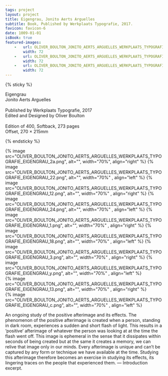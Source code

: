 ```yaml
---
tags: project
layout: project
title: Eigengrau, Jonito Aerts Arguelles
subtitle: Book, Published by Werkplaats Typografie, 2017.
favicon: favicon-6
date: 1009-01-01
isBook: true
featured-images: 
    -   url: OLIVER_BOULTON_JONITO_AERTS_ARGUELLES_WERKPLAATS_TYPOGRAFIE_EIGENGRAU_2.png
        width: 72
    -   url: OLIVER_BOULTON_JONITO_AERTS_ARGUELLES_WERKPLAATS_TYPOGRAFIE_EIGENGRAU_1.png
        width: 72
    -   url: OLIVER_BOULTON_JONITO_AERTS_ARGUELLES_WERKPLAATS_TYPOGRAFIE_EIGENGRAU_3.png
        width: 72
---
```


{% sticky %}

Eigengrau<br>
Jonito Aerts Arguelles<br>
<br>
Published by Werkplaats Typografie, 2017<br>
Edited and Designed by Oliver Boulton<br>
<br>
Edition of 400, Softback, 273 pages<br>
Offset, 270 × 215mm<br>

{% endsticky %}


{% image src="OLIVER_BOULTON_JONITO_AERTS_ARGUELLES_WERKPLAATS_TYPOGRAFIE_EIGENGRAU_2a.png",  alt="", width="70%",   align="right" %}
{% image src="OLIVER_BOULTON_JONITO_AERTS_ARGUELLES_WERKPLAATS_TYPOGRAFIE_EIGENGRAU_22.png", alt="", width="70%"  ,   align="left" %} 
{% image src="OLIVER_BOULTON_JONITO_AERTS_ARGUELLES_WERKPLAATS_TYPOGRAFIE_EIGENGRAU_12.png", alt="", width="70%"  ,   align="right" %}
{% image src="OLIVER_BOULTON_JONITO_AERTS_ARGUELLES_WERKPLAATS_TYPOGRAFIE_EIGENGRAU_24.png", alt="", width="70%"  ,   align="left" %}
{% image src="OLIVER_BOULTON_JONITO_AERTS_ARGUELLES_WERKPLAATS_TYPOGRAFIE_EIGENGRAU_1.png",  alt="", width="70%"  ,   align="right" %}
{% image src="OLIVER_BOULTON_JONITO_AERTS_ARGUELLES_WERKPLAATS_TYPOGRAFIE_EIGENGRAU_18.png",  alt="", width="70%"  ,   align="left" %}
{% image src="OLIVER_BOULTON_JONITO_AERTS_ARGUELLES_WERKPLAATS_TYPOGRAFIE_EIGENGRAU_3.png", alt="", width="70%"  ,   align="right" %}
{% image src="OLIVER_BOULTON_JONITO_AERTS_ARGUELLES_WERKPLAATS_TYPOGRAFIE_EIGENGRAU_y.png", alt="", width="70%"  ,   align="left" %}  
{% image src="OLIVER_BOULTON_JONITO_AERTS_ARGUELLES_WERKPLAATS_TYPOGRAFIE_EIGENGRAU_13.png", alt="", width="70%"  ,   align="right" %}  
{% image src="OLIVER_BOULTON_JONITO_AERTS_ARGUELLES_WERKPLAATS_TYPOGRAFIE_EIGENGRAU_c.png",  alt="", width="70%"  ,   align="left" %}

An ongoing study of the positive afterimage and its effects. The phenomenon of the positive afterimage is created when a person, standing in dark room, experiences a sudden and short flash of light. This results in a ‘positive’ afterimage of whatever the person was looking at at the time the flash went off. This image is ephemeral in the sense that it dissipates within seconds of being created but at the same it creates a memory, we can relive that image only in our minds. Every afterimage is unique and can’t be captured by any form or technique we have available at the time. Studying this afterimage therefore becomes an exercise in studying its effects, its lingering traces on the people that experienced them. — Introduction excerpt.